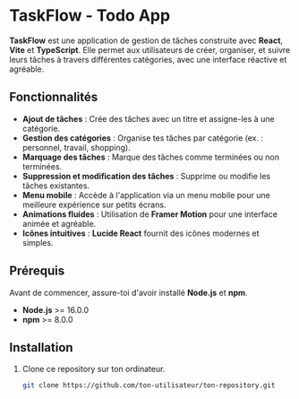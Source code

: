 # TaskFlow - Todo App

**TaskFlow** est une application de gestion de tâches construite avec **React**, **Vite** et **TypeScript**. Elle permet aux utilisateurs de créer, organiser, et suivre leurs tâches à travers différentes catégories, avec une interface réactive et agréable.

## Fonctionnalités

- **Ajout de tâches** : Crée des tâches avec un titre et assigne-les à une catégorie.
- **Gestion des catégories** : Organise tes tâches par catégorie (ex. : personnel, travail, shopping).
- **Marquage des tâches** : Marque des tâches comme terminées ou non terminées.
- **Suppression et modification des tâches** : Supprime ou modifie les tâches existantes.
- **Menu mobile** : Accède à l'application via un menu mobile pour une meilleure expérience sur petits écrans.
- **Animations fluides** : Utilisation de **Framer Motion** pour une interface animée et agréable.
- **Icônes intuitives** : **Lucide React** fournit des icônes modernes et simples.

## Prérequis

Avant de commencer, assure-toi d'avoir installé **Node.js** et **npm**.

- **Node.js** >= 16.0.0
- **npm** >= 8.0.0

## Installation

1. Clone ce repository sur ton ordinateur.

   ```bash
   git clone https://github.com/ton-utilisateur/ton-repository.git
